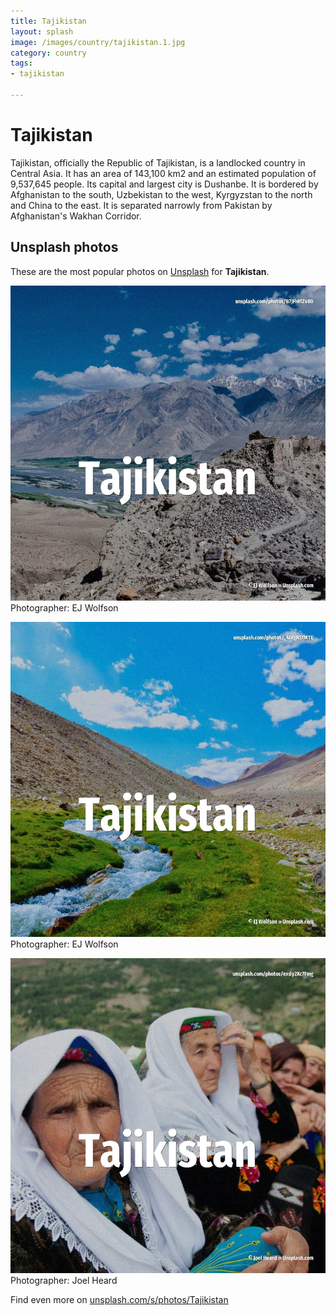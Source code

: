 ```yaml
---
title: Tajikistan
layout: splash
image: /images/country/tajikistan.1.jpg
category: country
tags:
- tajikistan

---
```

# Tajikistan

Tajikistan, officially the Republic of Tajikistan, is a landlocked country in Central Asia.
It has an area of 143,100 km2  and an estimated population of 9,537,645 people.
Its capital and largest city is Dushanbe.
It is bordered by Afghanistan to the south, Uzbekistan to the west, Kyrgyzstan to the north and 
China to the east.
It is separated narrowly from Pakistan by Afghanistan's Wakhan Corridor.

 
## Unsplash photos
These are the most popular photos on [Unsplash](https://unsplash.com) for **Tajikistan**.
 
![Tajikistan](/images/country/tajikistan.1.jpg)
Photographer:  EJ Wolfson
 
![Tajikistan](/images/country/tajikistan.2.jpg)
Photographer:  EJ Wolfson
 
![Tajikistan](/images/country/tajikistan.3.jpg)
Photographer:  Joel Heard
 
Find even more on [unsplash.com/s/photos/Tajikistan](https://unsplash.com/s/photos/Tajikistan)
 
